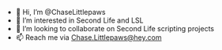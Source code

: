 - 👋 Hi, I’m @ChaseLittlepaws
- 👀 I’m interested in Second Life and LSL
- 💞️ I’m looking to collaborate on Second Life scripting projects
- 📫 Reach me via Chase.Littlepaws@hey.com

